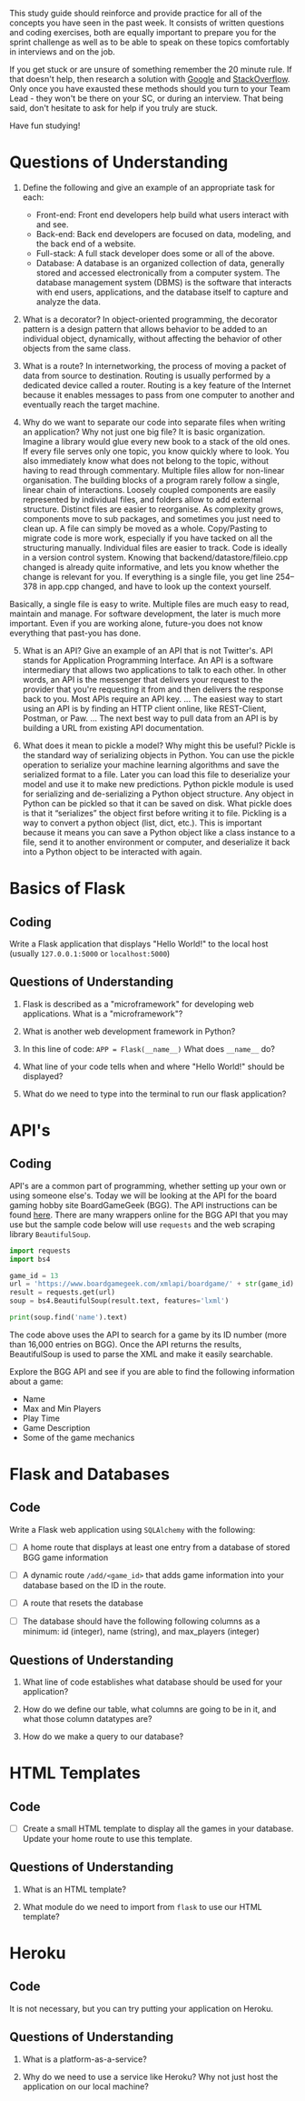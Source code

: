 This study guide should reinforce and provide practice for all of the concepts you have seen in the past week. It consists of written questions and coding exercises, both are equally important to prepare you for the sprint challenge as well as to be able to speak on these topics comfortably in interviews and on the job.

If you get stuck or are unsure of something remember the 20 minute rule. If that doesn't help, then research a solution with [Google](https://www.google.com) and [StackOverflow](https://www.stackoverflow.com). Only once you have exausted these methods should you turn to your Team Lead - they won't be there on your SC, or during an interview. That being said, don't hesitate to ask for help if you truly are stuck.

Have fun studying!

# Questions of Understanding
1. Define the following and give an example of an appropriate task for each:
	- Front-end:  Front end developers help build what users interact with and see.
	- Back-end:  Back end developers are focused on data, modeling, and the back end of a website. 
	- Full-stack:  A full stack developer does some or all of the above.
	- Database:  A database is an organized collection of data, generally stored and accessed electronically from a computer system. The database management system (DBMS) is the software that interacts with end users, applications, and the database itself to capture and analyze the data.

2. What is a decorator?
In object-oriented programming, the decorator pattern is a design pattern that allows behavior to be added to an individual object, dynamically, without affecting the behavior of other objects from the same class.

3. What is a route?
In internetworking, the process of moving a packet of data from source to destination. Routing is usually performed by a dedicated device called a router. Routing is a key feature of the Internet because it enables messages to pass from one computer to another and eventually reach the target machine.

4. Why do we want to separate our code into separate files when writing an application? Why not just one big file?
It is basic organization. Imagine a library would glue every new book to a stack of the old ones.   If every file serves only one topic, you know quickly where to look. You also immediately know what does not belong to the topic, without having to read through commentary.  Multiple files allow for non-linear organisation. The building blocks of a program rarely follow a single, linear chain of interactions.  Loosely coupled components are easily represented by individual files, and folders allow to add external structure.  Distinct files are easier to reorganise.  As complexity grows, components move to sub packages, and sometimes you just need to clean up. A file can simply be moved as a whole.  Copy/Pasting to migrate code is more work, especially if you have tacked on all the structuring manually.  Individual files are easier to track.  Code is ideally in a version control system.  Knowing that backend/datastore/fileio.cpp changed is already quite informative, and lets you know whether the change is relevant for you.  If everything is a single file, you get line 254–378 in app.cpp changed, and have to look up the context yourself.

Basically, a single file is easy to write. Multiple files are much easy to read, maintain and manage. For software development, the later is much more important.  Even if you are working alone, future-you does not know everything that past-you has done.

5. What is an API? Give an example of an API that is not Twitter's.
API stands for Application Programming Interface.  An API is a software intermediary that allows two applications to talk to each other.  In other words, an API is the messenger that delivers your request to the provider that you're requesting it from and then delivers the response back to you.
Most APIs require an API key. ...
The easiest way to start using an API is by finding an HTTP client online, like REST-Client, Postman, or Paw. ...
The next best way to pull data from an API is by building a URL from existing API documentation.

6. What does it mean to pickle a model? Why might this be useful?
Pickle is the standard way of serializing objects in Python.  You can use the pickle operation to serialize your machine learning algorithms and save the serialized format to a file.  Later you can load this file to deserialize your model and use it to make new predictions.
Python pickle module is used for serializing and de-serializing a Python object structure.  Any object in Python can be pickled so that it can be saved on disk.  What pickle does is that it “serializes” the object first before writing it to file.  Pickling is a way to convert a python object (list, dict, etc.). 
This is important because it means you can save a Python object like a class instance to a file, send it to another environment or computer, and deserialize it back into a Python object to be interacted with again.

# Basics of Flask

## Coding
Write a Flask application that displays "Hello World!" to the local host (usually `127.0.0.1:5000` or `localhost:5000`)

## Questions of Understanding
1. Flask is described as a "microframework" for developing web applications. What is a "microframework"?

2. What is another web development framework in Python?

3. In this line of code: `APP = Flask(__name__)` What does `__name__` do?

4. What line of your code tells when and where "Hello World!" should be displayed?

5. What do we need to type into the terminal to run our flask application?

# API's

## Coding
API's are a common part of programming, whether setting up your own or using someone else's. Today we will be looking at the API for the board gaming hobby site BoardGameGeek (BGG). The API instructions can be found [here](https://boardgamegeek.com/wiki/page/BGG_XML_API&redirectedfrom=XML_API#). There are many wrappers online for the BGG API that you may use but the sample code below will use `requests` and the web scraping library `BeautifulSoup`.

```python
import requests
import bs4

game_id = 13
url = 'https://www.boardgamegeek.com/xmlapi/boardgame/' + str(game_id)
result = requests.get(url)
soup = bs4.BeautifulSoup(result.text, features='lxml')

print(soup.find('name').text)
```

The code above uses the API to search for a game by its ID number (more than 16,000 entries on BGG). Once the API returns the results, BeautifulSoup is used to parse the XML and make it easily searchable.

Explore the BGG API and see if you are able to find the following information about a game:

* Name
* Max and Min Players
* Play Time
* Game Description
* Some of the game mechanics

# Flask and Databases

## Code
Write a Flask web application using `SQLAlchemy` with the following:
- [ ] A home route that displays at least one entry from a database of stored BGG game information

  

- [ ] A dynamic route `/add/<game_id>` that adds game information into your database based on the ID in the route.

  

- [ ] A route that resets the database

  

- [ ] The database should have the following following columns as a minimum: id (integer), name (string), and max_players (integer)

## Questions of Understanding
1. What line of code establishes what database should be used for your application?

   

2. How do we define our table, what columns are going to be in it, and what those column datatypes are?

   

3. How do we make a query to our database?

# HTML Templates

## Code
- [ ] Create a small HTML template to display all the games in your database. Update your home route to use this template.

## Questions of Understanding
1. What is an HTML template?

   

2. What module do we need to import from `flask` to use our HTML template?

# Heroku

## Code
It is not necessary, but you can try putting your application on Heroku.

## Questions of Understanding
1. What is a platform-as-a-service?

   

2. Why do we need to use a service like Heroku? Why not just host the application on our local machine?
